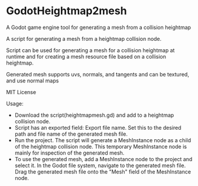 # GodotHeightmap2mesh
A Godot game engine tool for generating a mesh from a collision heightmap

A script for generating a mesh from a heightmap collision node.  

Script can be used for generating a mesh for a collision heightmap at runtime and for creating a mesh resource file based on a collision heightmap.

Generated mesh supports uvs, normals, and tangents and can be textured, and use normal maps

MIT License

Usage:

- Download the script(heightmapmesh.gd) and add to a heightmap collision node.
- Script has an exported field: Export file name.  Set this to the desired path and file name of the generated mesh file.
- Run the project.  The script will generate a MeshInstance node as a child of the heightmap collision node. This temporary MeshInstance node is mainly for inspection of the generated mesh.
- To use the generated mesh, add a MeshInstance node to the project and select it.  In the Godot file system, navigate to the generated mesh file. Drag the generated mesh file onto the "Mesh" field of the MeshInstance node.
